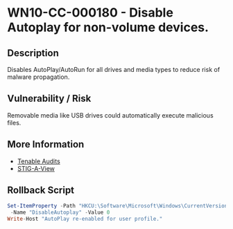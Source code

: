 # WN10-CC-000180 - Disable Autoplay for non-volume devices.

## Description
Disables AutoPlay/AutoRun for all drives and media types to reduce risk of malware propagation.

## Vulnerability / Risk
Removable media like USB drives could automatically execute malicious files.

## More Information
- [Tenable Audits](https://www.tenable.com/audits/items/DISA_STIG_Microsoft_Windows_10_v3r4.audit:e4f86d41189e960028d525bac547385b)
- [STIG-A-View](https://stigaview.com/products/win10/v3r4/WN10-CC-000180/)

## Rollback Script

```powershell
Set-ItemProperty -Path "HKCU:\Software\Microsoft\Windows\CurrentVersion\Explorer\AutoplayHandlers" `
 -Name "DisableAutoplay" -Value 0
Write-Host "AutoPlay re-enabled for user profile."

```
